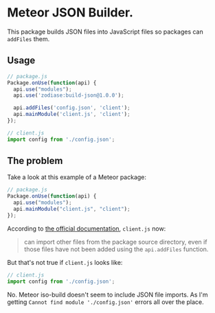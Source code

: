 # Meteor JSON Builder.

This package builds JSON files into JavaScript files so packages can `addFiles` them.

## Usage

```JavaScript
// package.js
Package.onUse(function(api) {
  api.use("modules");
  api.use('zodiase:build-json@1.0.0');

  api.addFiles('config.json', 'client');
  api.mainModule('client.js', 'client');
});
```

```JavaScript
// client.js
import config from './config.json';
```

## The problem

Take a look at this example of a Meteor package:

```JavaScript
// package.js
Package.onUse(function(api) {
  api.use("modules");
  api.mainModule("client.js", "client");
});
```

According to [the official documentation](https://docs.meteor.com/packages/modules.html#Modular-package-structure), `client.js` now:

> can import other files from the package source directory, even if those files have not been added using the `api.addFiles` function.

But that's not true if `client.js` looks like:

```JavaScript
// client.js
import config from './config.json';
```

No. Meteor iso-build doesn't seem to include JSON file imports. As I'm getting `Cannot find module './config.json'` errors all over the place.
